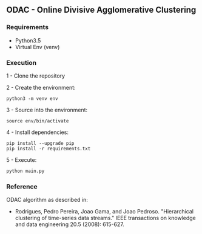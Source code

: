 ## ODAC - Online Divisive Agglomerative Clustering

### Requirements

- Python3.5
- Virtual Env (venv)


### Execution

1 - Clone the repository


2 - Create the environment:
```
python3 -m venv env
```

3 - Source into the environment:
```
source env/bin/activate
```

4 - Install dependencies:
```
pip install --upgrade pip
pip install -r requirements.txt
```

5 - Execute:

```python
python main.py
```



### Reference

ODAC algorithm as described in:

- Rodrigues, Pedro Pereira, Joao Gama, and Joao Pedroso. "Hierarchical clustering of time-series data streams." IEEE transactions on knowledge and data engineering 20.5 (2008): 615-627.
